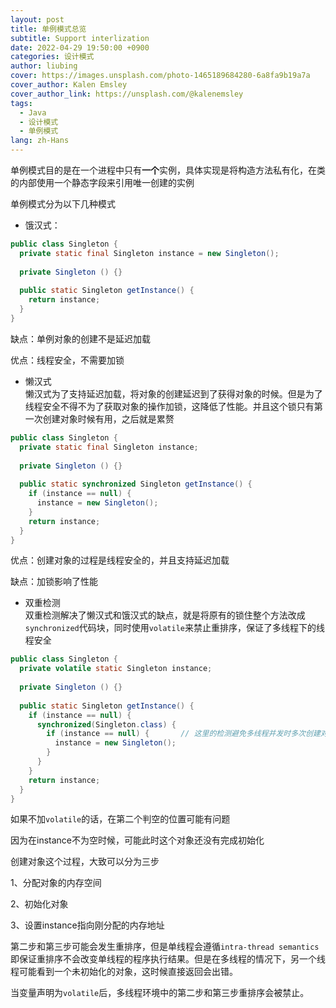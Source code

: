 ```yaml
---
layout: post
title: 单例模式总览
subtitle: Support interlization
date: 2022-04-29 19:50:00 +0900
categories: 设计模式
author: liubing
cover: https://images.unsplash.com/photo-1465189684280-6a8fa9b19a7a
cover_author: Kalen Emsley
cover_author_link: https://unsplash.com/@kalenemsley
tags:
  - Java
  - 设计模式
  - 单例模式
lang: zh-Hans
---
```

单例模式目的是在一个进程中只有**一个**实例，具体实现是将构造方法私有化，在类的内部使用一个静态字段来引用唯一创建的实例

单例模式分为以下几种模式

- 饿汉式：

```java
public class Singleton { 
  private static final Singleton instance = new Singleton();
  
  private Singleton () {}
  
  public static Singleton getInstance() {
    return instance;
  }
}
```

缺点：单例对象的创建不是延迟加载

优点：线程安全，不需要加锁

- 懒汉式  
    懒汉式为了支持延迟加载，将对象的创建延迟到了获得对象的时候。但是为了线程安全不得不为了获取对象的操作加锁，这降低了性能。并且这个锁只有第一次创建对象时候有用，之后就是累赘

```java
public class Singleton { 
  private static final Singleton instance;
  
  private Singleton () {}
  
  public static synchronized Singleton getInstance() {    
    if (instance == null) {      
      instance = new Singleton();    
    }    
    return instance;  
  }
}
```

优点：创建对象的过程是线程安全的，并且支持延迟加载

缺点：加锁影响了性能

- 双重检测  
    双重检测解决了懒汉式和饿汉式的缺点，就是将原有的锁住整个方法改成`synchronized`代码块，同时使用`volatile`来禁止重排序，保证了多线程下的线程安全

```java
public class Singleton { 
  private volatile static Singleton instance;
  
  private Singleton () {}
  
  public static Singleton getInstance() {
    if (instance == null) {
      synchronized(Singleton.class) { 
        if (instance == null) {       // 这里的检测避免多线程并发时多次创建对象
          instance = new Singleton();
        }
      }
    }
    return instance;
  }
}
```

如果不加`volatile`的话，在第二个判空的位置可能有问题

因为在instance不为空时候，可能此时这个对象还没有完成初始化

创建对象这个过程，大致可以分为三步

1、分配对象的内存空间

2、初始化对象

3、设置instance指向刚分配的内存地址

第二步和第三步可能会发生重排序，但是单线程会遵循`intra-thread semantics` 即保证重排序不会改变单线程的程序执行结果。但是在多线程的情况下，另一个线程可能看到一个未初始化的对象，这时候直接返回会出错。

当变量声明为`volatile`后，多线程环境中的第二步和第三步重排序会被禁止。
